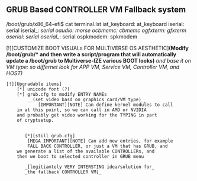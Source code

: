## GRUB Based CONTROLLER VM Fallback system


 /boot/grub/x86_64-efi$ cat terminal.lst 
iat_keyboard: at_keyboard
iserial: serial
iserial_*: serial
oaudio: morse
ocbmemc: cbmemc
ogfxterm: gfxterm
oserial: serial
oserial_*: serial
ospkmodem: spkmodem



[!][CUSTOMIZE BOOT VISUALs FOR MULTIVERSE OS AESTHETIC]**(Modify /boot/grub/* and then write a script/program that will automatically update a /boot/grub to Multiverse-IZE various BOOT looks)** 
	_and base it on VM type: so differnet look for APP VM, Service VM,_
	_Controller VM, and HOST)_

	[!][Upgradable items]
	    [*] unicode font (?)
	    [*] grub.cfg to modify ENTRY NAMEs
 	        __(set video basd on graphics card/VM type)__
                [IMPORTANT][NOTE] Can define kernel modules to call
		in at this point, so we can call in AMD or NVIDIA
 		and probably get video working for the TYPING in part
		of cryptsetup.
		

	       [*][still grub.cfg]
          	[MEGA IMPORTANT][NOTE] Can add new entries, for example
	        FALL BACK CONTROLLER, or just a VM that has GRUB, and
		we generate a list of the available CONTROLLERs, and
		then we boot to selected controller in GRUB menu
 
		   _[legitiamtely VERY INTERSTING idea/solution for_
		   _the fallback CONTROLLER VM]_


